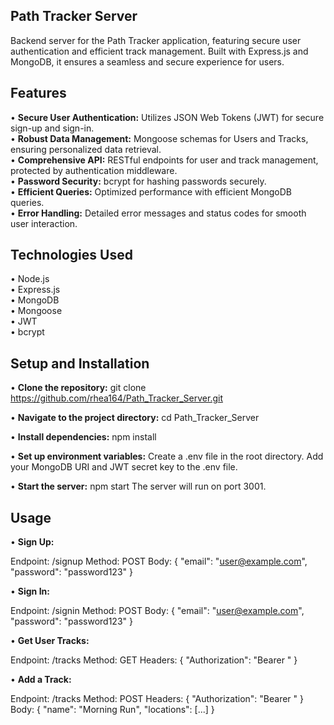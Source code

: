 ## Path Tracker Server

Backend server for the Path Tracker application, featuring secure user authentication and efficient track management. Built with Express.js and MongoDB, it ensures a seamless and secure experience for users.

## Features
 • <b>Secure User Authentication:</b> Utilizes JSON Web Tokens (JWT) for secure sign-up and sign-in.<br>
 • <b>Robust Data Management:</b> Mongoose schemas for Users and Tracks, ensuring personalized data retrieval.<br>
 • <b>Comprehensive API:</b> RESTful endpoints for user and track management, protected by authentication middleware.<br>
 • <b>Password Security:</b> bcrypt for hashing passwords securely.<br>
 • <b>Efficient Queries:</b> Optimized performance with efficient MongoDB queries.<br>
 • <b>Error Handling:</b> Detailed error messages and status codes for smooth user interaction.<br>

## Technologies Used
 • Node.js<br>
 • Express.js<br>
 • MongoDB<br>
 • Mongoose<br>
 • JWT<br>
 • bcrypt<br>

## Setup and Installation
• <b>Clone the repository:</b>
git clone https://github.com/rhea164/Path_Tracker_Server.git

• <b>Navigate to the project directory:</b>
cd Path_Tracker_Server

• <b>Install dependencies:</b>
npm install

• <b>Set up environment variables:</b>
Create a .env file in the root directory.
Add your MongoDB URI and JWT secret key to the .env file.

• <b>Start the server:</b>
npm start
The server will run on port 3001.

## Usage
• <b>Sign Up:</b>

Endpoint: /signup
Method: POST
Body: { "email": "user@example.com", "password": "password123" }

• <b>Sign In:</b>

Endpoint: /signin
Method: POST
Body: { "email": "user@example.com", "password": "password123" }

• <b>Get User Tracks:</b>

Endpoint: /tracks
Method: GET
Headers: { "Authorization": "Bearer <token>" }

• <b>Add a Track:</b>

Endpoint: /tracks
Method: POST
Headers: { "Authorization": "Bearer <token>" }
Body: { "name": "Morning Run", "locations": [...] }
